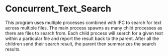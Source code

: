 # Concurrent_Text_Search
This program uses multiple processes combined with IPC to search for text across multiple files. The main process spawns as many child processes as there are files to search from. Each child process will search for a given text within a particular file and report the result back to the parent. After all the children send their search result, the parent then summarizes the search results.

